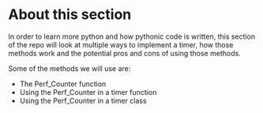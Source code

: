# About this section

In order to learn more python and how pythonic code is written, this section of the repo will look at multiple ways to implement a timer, how those methods work and the potential pros and cons of using those methods.

Some of the methods we will use are:

* The Perf_Counter function
* Using the Perf_Counter in a timer function
* Using the Perf_Counter in a timer class
